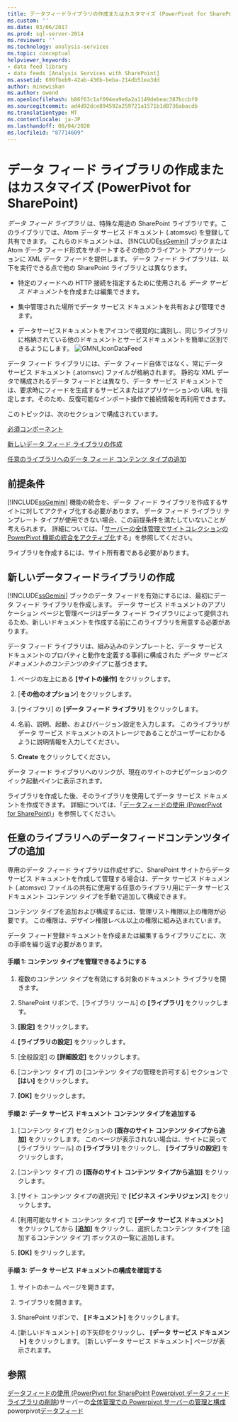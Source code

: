 ```yaml
---
title: データフィードライブラリの作成またはカスタマイズ (PowerPivot for SharePoint) |Microsoft Docs
ms.custom: ''
ms.date: 03/06/2017
ms.prod: sql-server-2014
ms.reviewer: ''
ms.technology: analysis-services
ms.topic: conceptual
helpviewer_keywords:
- data feed library
- data feeds [Analysis Services with SharePoint]
ms.assetid: 699fbeb9-42ab-436b-beba-214db51ea3dd
author: minewiskan
ms.author: owend
ms.openlocfilehash: b86f63c1af094ea9e8a2a1149debeac387bccbf0
ms.sourcegitcommit: ad4d92dce894592a259721a1571b1d8736abacdb
ms.translationtype: MT
ms.contentlocale: ja-JP
ms.lasthandoff: 08/04/2020
ms.locfileid: "87714609"
---
```

# <a name="create-or-customize-a-data-feed-library-powerpivot-for-sharepoint"></a>データ フィード ライブラリの作成またはカスタマイズ (PowerPivot for SharePoint)
  *データ フィード ライブラリ* は、特殊な用途の SharePoint ライブラリです。このライブラリでは、Atom データ サービス ドキュメント (.atomsvc) を登録して共有できます。 これらのドキュメントは、 [!INCLUDE[ssGemini](../../includes/ssgemini-md.md)] ブックまたは Atom データ フィード形式をサポートするその他のクライアント アプリケーションに XML データ フィードを提供します。 データ フィード ライブラリは、以下を実行できる点で他の SharePoint ライブラリとは異なります。

-   特定のフィードへの HTTP 接続を指定するために使用される *データ サービス ドキュメント*を作成または編集できます。

-   集中管理された場所でデータ サービス ドキュメントを共有および管理できます。

-   データサービスドキュメントをアイコンで視覚的に識別し、同じライブラリに格納されている他のドキュメントとサービスドキュメントを簡単に区別できるようにします。 ![GMNI_IconDataFeed](../media/gmni-icondatafeed.gif "GMNI_IconDataFeed")

 データ フィード ライブラリには、データ フィード自体ではなく、常にデータ サービス ドキュメント (.atomsvc) ファイルが格納されます。 静的な XML データで構成されるデータ フィードとは異なり、データ サービス ドキュメントでは、要求時にフィードを生成するサービスまたはアプリケーションの URL を指定します。そのため、反復可能なインポート操作で接続情報を再利用できます。

 このトピックは、次のセクションで構成されています。

 [必須コンポーネント](#prereq)

 [新しいデータ フィード ライブラリの作成](#createlib)

 [任意のライブラリへのデータ フィード コンテンツ タイプの追加](#addtolib)

##  <a name="prerequisites"></a><a name="prereq"></a> 前提条件
 [!INCLUDE[ssGemini](../../includes/ssgemini-md.md)] 機能の統合を、データ フィード ライブラリを作成するサイトに対してアクティブ化する必要があります。 データ フィード ライブラリ テンプレート タイプが使用できない場合、この前提条件を満たしていないことが考えられます。 詳細については、「[サーバーの全体管理でサイトコレクションの PowerPivot 機能の統合をアクティブ化](activate-power-pivot-integration-for-site-collections-in-ca.md)する」を参照してください。

 ライブラリを作成するには、サイト所有者である必要があります。

##  <a name="create-a-new-data-feed-library"></a><a name="createlib"></a>新しいデータフィードライブラリの作成
 [!INCLUDE[ssGemini](../../includes/ssgemini-md.md)] ブックのデータ フィードを有効にするには、最初にデータ フィード ライブラリを作成します。 データ サービス ドキュメントのアプリケーション ページと管理ページはデータ フィード ライブラリによって提供されるため、新しいドキュメントを作成する前にこのライブラリを用意する必要があります。

 データ フィード ライブラリは、組み込みのテンプレートと、データ サービス ドキュメントのプロパティと動作を定義する事前に構成された *データ サービス ドキュメントのコンテンツのタイプ* に基づきます。

1.  ページの左上にある **[サイトの操作]** をクリックします。

2.  [**その他のオプション**] をクリックします。

3.  [ライブラリ] の **[データ フィード ライブラリ]** をクリックします。

4.  名前、説明、起動、およびバージョン設定を入力します。 このライブラリがデータ サービス ドキュメントのストレージであることがユーザーにわかるように説明情報を入力してください。

5.  **Create** をクリックしてください。

 データ フィード ライブラリへのリンクが、現在のサイトのナビゲーションのクイック起動ペインに表示されます。

 ライブラリを作成した後、そのライブラリを使用してデータ サービス ドキュメントを作成できます。 詳細については、「[データフィードの使用 &#40;PowerPivot for SharePoint&#41;](use-data-feeds-power-pivot-for-sharepoint.md)」を参照してください。

##  <a name="add-the-data-feed-content-type-to-any-library"></a><a name="addtolib"></a>任意のライブラリへのデータフィードコンテンツタイプの追加
 専用のデータ フィード ライブラリは作成せずに、SharePoint サイトからデータ サービス ドキュメントを作成して管理する場合は、データ サービス ドキュメント (.atomsvc) ファイルの共有に使用する任意のライブラリ用にデータ サービス ドキュメント コンテンツ タイプを手動で追加して構成できます。

 コンテンツ タイプを追加および構成するには、管理リスト権限以上の権限が必要です。 この権限は、デザイン権限レベル以上の権限に組み込まれています。

 データ フィード登録ドキュメントを作成または編集するライブラリごとに、次の手順を繰り返す必要があります。

#### <a name="step-1-enable-content-type-management"></a>手順 1: コンテンツ タイプを管理できるようにする

1.  複数のコンテンツ タイプを有効にする対象のドキュメント ライブラリを開きます。

2.  SharePoint リボンで、[ライブラリ ツール] の **[ライブラリ]** をクリックします。

3.  **[設定]** をクリックします。

4.  **[ライブラリの設定]** をクリックします。

5.  [全般設定] の **[詳細設定]** をクリックします。

6.  [コンテンツ タイプ] の [コンテンツ タイプの管理を許可する] セクションで **[はい]** をクリックします。

7.  **[OK]** をクリックします。

#### <a name="step-2-add-the-data-service-document-content-type"></a>手順 2: データ サービス ドキュメント コンテンツ タイプを追加する

1.  [コンテンツ タイプ] セクションの **[既存のサイト コンテンツ タイプから追加]** をクリックします。 このページが表示されない場合は、サイトに戻って [ライブラリ ツール] の **[ライブラリ]** をクリックし、 **[ライブラリの設定]** をクリックします。

2.  [コンテンツ タイプ] の **[既存のサイト コンテンツ タイプから追加]** をクリックします。

3.  [サイト コンテンツ タイプの選択元] で **[ビジネス インテリジェンス]** をクリックします。

4.  [利用可能なサイト コンテンツ タイプ] で **[データ サービス ドキュメント]** をクリックしてから **[追加]** をクリックし、選択したコンテンツ タイプを [追加するコンテンツ タイプ] ボックスの一覧に追加します。

5.  **[OK]** をクリックします。

#### <a name="step-3-verify-data-service-document-configuration"></a>手順 3: データ サービス ドキュメントの構成を確認する

1.  サイトのホーム ページを開きます。

2.  ライブラリを開きます。

3.  SharePoint リボンで、 **[ドキュメント]** をクリックします。

4.  [新しいドキュメント] の下矢印をクリックし、 **[データ サービス ドキュメント]** をクリックします。 [新しいデータ サービス ドキュメント] ページが表示されます。

## <a name="see-also"></a>参照
 [データフィードの使用 &#40;PowerPivot for SharePoint](use-data-feeds-power-pivot-for-sharepoint.md) [Powerpivot データフィードライブラリの削除](delete-a-power-pivot-data-feed-library.md)&#41;サーバーの[全体管理での Powerpivot サーバーの管理と構成](power-pivot-server-administration-and-configuration-in-central-administration.md)powerpivot[データフィード](power-pivot-data-feeds.md)


